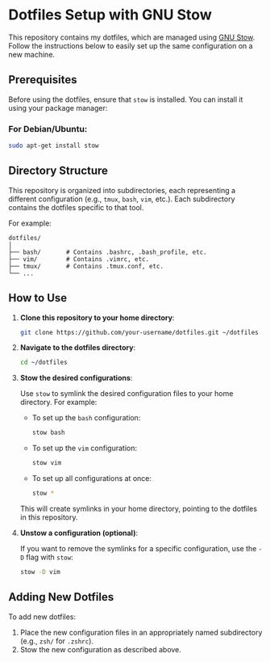 # Dotfiles Setup with GNU Stow

This repository contains my dotfiles, which are managed using [GNU Stow](https://www.gnu.org/software/stow/). Follow the instructions below to easily set up the same configuration on a new machine.

## Prerequisites

Before using the dotfiles, ensure that `stow` is installed. You can install it using your package manager:

### For Debian/Ubuntu:

```bash
sudo apt-get install stow
```

## Directory Structure

This repository is organized into subdirectories, each representing a different configuration (e.g., `tmux`, `bash`, `vim`, etc.). Each subdirectory contains the dotfiles specific to that tool.

For example:

```
dotfiles/
│
├── bash/       # Contains .bashrc, .bash_profile, etc.
├── vim/        # Contains .vimrc, etc.
├── tmux/       # Contains .tmux.conf, etc.
└── ...
```

## How to Use

1. **Clone this repository to your home directory**:

   ```bash
   git clone https://github.com/your-username/dotfiles.git ~/dotfiles
   ```

2. **Navigate to the dotfiles directory**:

   ```bash
   cd ~/dotfiles
   ```

3. **Stow the desired configurations**:

   Use `stow` to symlink the desired configuration files to your home directory. For example:

   - To set up the `bash` configuration:

     ```bash
     stow bash
     ```

   - To set up the `vim` configuration:

     ```bash
     stow vim
     ```

   - To set up all configurations at once:

     ```bash
     stow *
     ```

   This will create symlinks in your home directory, pointing to the dotfiles in this repository.

4. **Unstow a configuration (optional)**:

   If you want to remove the symlinks for a specific configuration, use the `-D` flag with `stow`:

   ```bash
   stow -D vim
   ```

## Adding New Dotfiles

To add new dotfiles:

1. Place the new configuration files in an appropriately named subdirectory (e.g., `zsh/` for `.zshrc`).
2. Stow the new configuration as described above.
